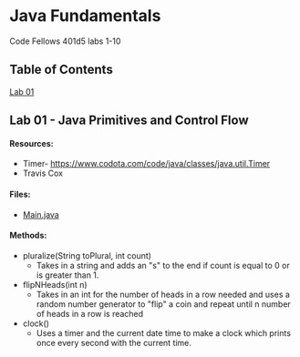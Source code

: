 # Java Fundamentals
Code Fellows 401d5 labs 1-10

## Table of Contents
[Lab 01](#lab01)

<a name="lab01"></a>
## Lab 01 - Java Primitives and Control Flow 
#### Resources:
* Timer- https://www.codota.com/code/java/classes/java.util.Timer
* Travis Cox

#### Files:
* [Main.java](basics/Main.java)

#### Methods:
* pluralize(String toPlural, int count)
  * Takes in a string and adds an "s" to the end if count is equal to 0 or is greater than 1.
* flipNHeads(int n)
  * Takes in an int for the number of heads in a row needed and uses a random number generator to "flip" a coin and repeat until n number of heads in a row is reached
* clock()
  * Uses a timer and the current date time to make a clock which prints once every second with the current time.
